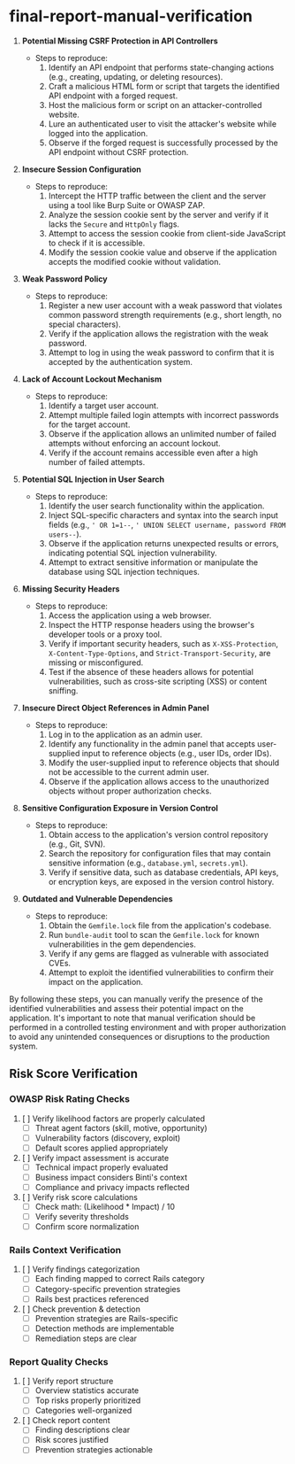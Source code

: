 # final-report-manual-verification

1. **Potential Missing CSRF Protection in API Controllers**
   - Steps to reproduce:
     1. Identify an API endpoint that performs state-changing actions (e.g., creating, updating, or deleting resources).
     2. Craft a malicious HTML form or script that targets the identified API endpoint with a forged request.
     3. Host the malicious form or script on an attacker-controlled website.
     4. Lure an authenticated user to visit the attacker's website while logged into the application.
     5. Observe if the forged request is successfully processed by the API endpoint without CSRF protection.

2. **Insecure Session Configuration**
   - Steps to reproduce:
     1. Intercept the HTTP traffic between the client and the server using a tool like Burp Suite or OWASP ZAP.
     2. Analyze the session cookie sent by the server and verify if it lacks the `Secure` and `HttpOnly` flags.
     3. Attempt to access the session cookie from client-side JavaScript to check if it is accessible.
     4. Modify the session cookie value and observe if the application accepts the modified cookie without validation.

3. **Weak Password Policy**
   - Steps to reproduce:
     1. Register a new user account with a weak password that violates common password strength requirements (e.g., short length, no special characters).
     2. Verify if the application allows the registration with the weak password.
     3. Attempt to log in using the weak password to confirm that it is accepted by the authentication system.

4. **Lack of Account Lockout Mechanism**
   - Steps to reproduce:
     1. Identify a target user account.
     2. Attempt multiple failed login attempts with incorrect passwords for the target account.
     3. Observe if the application allows an unlimited number of failed attempts without enforcing an account lockout.
     4. Verify if the account remains accessible even after a high number of failed attempts.

5. **Potential SQL Injection in User Search**
   - Steps to reproduce:
     1. Identify the user search functionality within the application.
     2. Inject SQL-specific characters and syntax into the search input fields (e.g., `' OR 1=1--`, `' UNION SELECT username, password FROM users--`).
     3. Observe if the application returns unexpected results or errors, indicating potential SQL injection vulnerability.
     4. Attempt to extract sensitive information or manipulate the database using SQL injection techniques.

6. **Missing Security Headers**
   - Steps to reproduce:
     1. Access the application using a web browser.
     2. Inspect the HTTP response headers using the browser's developer tools or a proxy tool.
     3. Verify if important security headers, such as `X-XSS-Protection`, `X-Content-Type-Options`, and `Strict-Transport-Security`, are missing or misconfigured.
     4. Test if the absence of these headers allows for potential vulnerabilities, such as cross-site scripting (XSS) or content sniffing.

7. **Insecure Direct Object References in Admin Panel**
   - Steps to reproduce:
     1. Log in to the application as an admin user.
     2. Identify any functionality in the admin panel that accepts user-supplied input to reference objects (e.g., user IDs, order IDs).
     3. Modify the user-supplied input to reference objects that should not be accessible to the current admin user.
     4. Observe if the application allows access to the unauthorized objects without proper authorization checks.

8. **Sensitive Configuration Exposure in Version Control**
   - Steps to reproduce:
     1. Obtain access to the application's version control repository (e.g., Git, SVN).
     2. Search the repository for configuration files that may contain sensitive information (e.g., `database.yml`, `secrets.yml`).
     3. Verify if sensitive data, such as database credentials, API keys, or encryption keys, are exposed in the version control history.

9. **Outdated and Vulnerable Dependencies**
   - Steps to reproduce:
     1. Obtain the `Gemfile.lock` file from the application's codebase.
     2. Run `bundle-audit` tool to scan the `Gemfile.lock` for known vulnerabilities in the gem dependencies.
     3. Verify if any gems are flagged as vulnerable with associated CVEs.
     4. Attempt to exploit the identified vulnerabilities to confirm their impact on the application.

By following these steps, you can manually verify the presence of the identified vulnerabilities and assess their potential impact on the application. It's important to note that manual verification should be performed in a controlled testing environment and with proper authorization to avoid any unintended consequences or disruptions to the production system.

## Risk Score Verification

### OWASP Risk Rating Checks
1. [ ] Verify likelihood factors are properly calculated
   - [ ] Threat agent factors (skill, motive, opportunity)
   - [ ] Vulnerability factors (discovery, exploit)
   - [ ] Default scores applied appropriately

2. [ ] Verify impact assessment is accurate
   - [ ] Technical impact properly evaluated
   - [ ] Business impact considers Binti's context
   - [ ] Compliance and privacy impacts reflected

3. [ ] Verify risk score calculations
   - [ ] Check math: (Likelihood * Impact) / 10
   - [ ] Verify severity thresholds
   - [ ] Confirm score normalization

### Rails Context Verification
1. [ ] Verify findings categorization
   - [ ] Each finding mapped to correct Rails category
   - [ ] Category-specific prevention strategies
   - [ ] Rails best practices referenced

2. [ ] Check prevention & detection
   - [ ] Prevention strategies are Rails-specific
   - [ ] Detection methods are implementable
   - [ ] Remediation steps are clear

### Report Quality Checks
1. [ ] Verify report structure
   - [ ] Overview statistics accurate
   - [ ] Top risks properly prioritized
   - [ ] Categories well-organized

2. [ ] Check report content
   - [ ] Finding descriptions clear
   - [ ] Risk scores justified
   - [ ] Prevention strategies actionable
